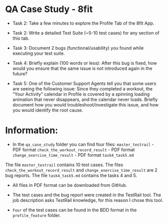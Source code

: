 # QA Case Study - 8fit

* Task 2: Take a few minutes to explore the Profile Tab of the 8fit App.

* Task 2: Write a detailed Test Suite (~5-10 test cases) for any section of this tab.

* Task 3: Document 2 bugs (functional/usability) you found while executing your test suite.

* Task 4: Briefly explain (100 words or less): After this bug is fixed, how would you ensure that the same issue is not introduced again in the future?

* Task 5: One of the Customer Support Agents tell you that some users are seeing the following issue: Since they completed a workout, the “Your Activity” calendar in Profile is covered by a spinning loading animation that never disappears, and the calendar never loads. Briefly document how you would troubleshoot/investigate this issue, and how you would identify the root cause.

# Information:

* In the `qa_case_study` folder you can find four files:
 `master_testrail` - PDF format
 `check_the_workout_record_result` - PDF format
 `change_exercise_time_result` - PDF format
 `task4_task5.md`

 The file `master_testrail` contains 10 test cases.
 The files `check_the_workout_record_result` and `change_exercise_time_result` are 2 bug reports.
 The file `task4_task5.md` contains the tasks 4 and 5.

* All files in PDF format can be downloaded from GitHub.

* The test cases and the bug report were created in the TestRail tool. The job description asks TestRail knowledge, for this reason I chose this tool.

* `Four` of the test cases can be found in the BDD format in the `profile_feature` folder.
